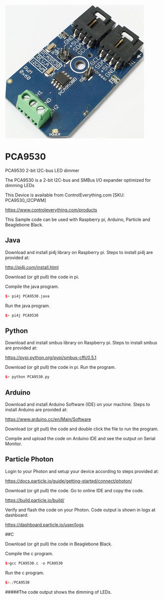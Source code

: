 [![PCA9530](PCA9530_I2CPWM.png)](https://www.controleverything.com/products)
# PCA9530
PCA9530 2-bit I2C-bus LED dimmer

The PCA9530 is a 2-bit I2C-bus and SMBus I/O expander optimized for dimming LEDs

This Device is available from ControlEverything.com [SKU: PCA9530_I2CPWM]

https://www.controleverything.com/products

This Sample code can be used with Raspberry pi, Arduino, Particle and Beaglebone Black.

## Java
Download and install pi4j library on Raspberry pi. Steps to install pi4j are provided at:

http://pi4j.com/install.html

Download (or git pull) the code in pi.

Compile the java program.
```cpp
$> pi4j PCA9530.java
```

Run the java program.
```cpp
$> pi4j PCA9530
```

## Python
Download and install smbus library on Raspberry pi. Steps to install smbus are provided at:

https://pypi.python.org/pypi/smbus-cffi/0.5.1

Download (or git pull) the code in pi. Run the program.

```cpp
$> python PCA9530.py
```

## Arduino
Download and install Arduino Software (IDE) on your machine. Steps to install Arduino are provided at:

https://www.arduino.cc/en/Main/Software

Download (or git pull) the code and double click the file to run the program.

Compile and upload the code on Arduino IDE and see the output on Serial Monitor.


## Particle Photon

Login to your Photon and setup your device according to steps provided at:

https://docs.particle.io/guide/getting-started/connect/photon/

Download (or git pull) the code. Go to online IDE and copy the code.

https://build.particle.io/build/

Verify and flash the code on your Photon. Code output is shown in logs at dashboard:

https://dashboard.particle.io/user/logs


##C

Download (or git pull) the code in Beaglebone Black.

Compile the c program.
```cpp
$>gcc PCA9530.c -o PCA9530
```
Run the c program.
```cpp
$>./PCA9530
```
#####The code output shows the dimming of LEDs.
